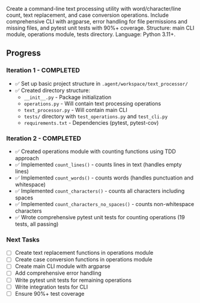 Create a command-line text processing utility with word/character/line count, text replacement, and case conversion operations. Include comprehensive CLI with argparse, error handling for file permissions and missing files, and pytest unit tests with 90%+ coverage. Structure: main CLI module, operations module, tests directory. Language: Python 3.11+.

## Progress

### Iteration 1 - COMPLETED
- ✅ Set up basic project structure in `.agent/workspace/text_processor/`
- ✅ Created directory structure:
  - `__init__.py` - Package initialization
  - `operations.py` - Will contain text processing operations
  - `text_processor.py` - Will contain main CLI
  - `tests/` directory with `test_operations.py` and `test_cli.py`
  - `requirements.txt` - Dependencies (pytest, pytest-cov)

### Iteration 2 - COMPLETED
- ✅ Created operations module with counting functions using TDD approach
- ✅ Implemented `count_lines()` - counts lines in text (handles empty lines)
- ✅ Implemented `count_words()` - counts words (handles punctuation and whitespace)
- ✅ Implemented `count_characters()` - counts all characters including spaces
- ✅ Implemented `count_characters_no_spaces()` - counts non-whitespace characters
- ✅ Wrote comprehensive pytest unit tests for counting operations (19 tests, all passing)

### Next Tasks
- [ ] Create text replacement functions in operations module
- [ ] Create case conversion functions in operations module
- [ ] Create main CLI module with argparse
- [ ] Add comprehensive error handling
- [ ] Write pytest unit tests for remaining operations
- [ ] Write integration tests for CLI
- [ ] Ensure 90%+ test coverage
